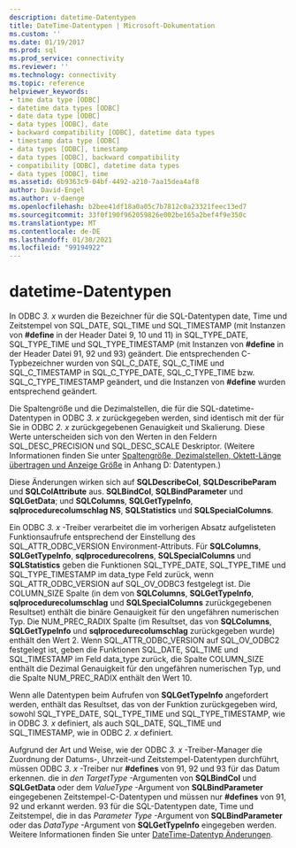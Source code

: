 ```yaml
---
description: datetime-Datentypen
title: DateTime-Datentypen | Microsoft-Dokumentation
ms.custom: ''
ms.date: 01/19/2017
ms.prod: sql
ms.prod_service: connectivity
ms.reviewer: ''
ms.technology: connectivity
ms.topic: reference
helpviewer_keywords:
- time data type [ODBC]
- datetime data types [ODBC]
- date data type [ODBC]
- data types [ODBC], date
- backward compatibility [ODBC], datetime data types
- timestamp data type [ODBC]
- data types [ODBC], timestamp
- data types [ODBC], backward compatibility
- compatibility [ODBC], datetime data types
- data types [ODBC], time
ms.assetid: 6b9363c9-04bf-4492-a210-7aa15dea4af8
author: David-Engel
ms.author: v-daenge
ms.openlocfilehash: b2bee41df18a0a05c7b7812c0a23321feec13ed7
ms.sourcegitcommit: 33f0f190f962059826e002be165a2bef4f9e350c
ms.translationtype: MT
ms.contentlocale: de-DE
ms.lasthandoff: 01/30/2021
ms.locfileid: "99194922"
---
```

# <a name="datetime-data-types"></a>datetime-Datentypen
In ODBC *3. x* wurden die Bezeichner für die SQL-Datentypen date, Time und Zeitstempel von SQL_DATE, SQL_TIME und SQL_TIMESTAMP (mit Instanzen von **#define** in der Header Datei 9, 10 und 11) in SQL_TYPE_DATE, SQL_TYPE_TIME und SQL_TYPE_TIMESTAMP (mit Instanzen von **#define** in der Header Datei 91, 92 und 93) geändert. Die entsprechenden C-Typbezeichner wurden von SQL_C_DATE, SQL_C_TIME und SQL_C_TIMESTAMP in SQL_C_TYPE_DATE, SQL_C_TYPE_TIME bzw. SQL_C_TYPE_TIMESTAMP geändert, und die Instanzen von **#define** wurden entsprechend geändert.  
  
 Die Spaltengröße und die Dezimalstellen, die für die SQL-datetime-Datentypen in ODBC *3. x* zurückgegeben werden, sind identisch mit der für Sie in ODBC *2. x* zurückgegebenen Genauigkeit und Skalierung. Diese Werte unterscheiden sich von den Werten in den Feldern SQL_DESC_PRECISION und SQL_DESC_SCALE Deskriptor. (Weitere Informationen finden Sie unter [Spaltengröße, Dezimalstellen, Oktett-Länge übertragen und Anzeige Größe](../../../odbc/reference/appendixes/column-size-decimal-digits-transfer-octet-length-and-display-size.md) in Anhang D: Datentypen.)  
  
 Diese Änderungen wirken sich auf **SQLDescribeCol**, **SQLDescribeParam** und **SQLColAttribute** aus. **SQLBindCol**, **SQLBindParameter** und **SQLGetData**; und **SQLColumns**, **SQLGetTypeInfo**, **sqlprocedurecolumschlag NS**, **SQLStatistics** und **SQLSpecialColumns**.  
  
 Ein ODBC *3. x* -Treiber verarbeitet die im vorherigen Absatz aufgelisteten Funktionsaufrufe entsprechend der Einstellung des SQL_ATTR_ODBC_VERSION Environment-Attributs. Für **SQLColumns**, **SQLGetTypeInfo**, **sqlprocedurecolrens**, **SQLSpecialColumns** und **SQLStatistics** geben die Funktionen SQL_TYPE_DATE, SQL_TYPE_TIME und SQL_TYPE_TIMESTAMP im data_type Feld zurück, wenn SQL_ATTR_ODBC_VERSION auf SQL_OV_ODBC3 festgelegt ist. Die COLUMN_SIZE Spalte (in dem von **SQLColumns**, **SQLGetTypeInfo**, **sqlprocedurecolumschlag** und **SQLSpecialColumns** zurückgegebenen Resultset) enthält die binäre Genauigkeit für den ungefähren numerischen Typ. Die NUM_PREC_RADIX Spalte (im Resultset, das von **SQLColumns**, **SQLGetTypeInfo** und **sqlprocedurecolumschlag** zurückgegeben wurde) enthält den Wert 2. Wenn SQL_ATTR_ODBC_VERSION auf SQL_OV_ODBC2 festgelegt ist, geben die Funktionen SQL_DATE, SQL_TIME und SQL_TIMESTAMP im Feld data_type zurück, die Spalte COLUMN_SIZE enthält die Dezimal Genauigkeit für den ungefähren numerischen Typ, und die Spalte NUM_PREC_RADIX enthält den Wert 10.  
  
 Wenn alle Datentypen beim Aufrufen von **SQLGetTypeInfo** angefordert werden, enthält das Resultset, das von der Funktion zurückgegeben wird, sowohl SQL_TYPE_DATE, SQL_TYPE_TIME und SQL_TYPE_TIMESTAMP, wie in ODBC *3. x* definiert, als auch SQL_DATE, SQL_TIME und SQL_TIMESTAMP, wie in ODBC *2. x* definiert.  
  
 Aufgrund der Art und Weise, wie der ODBC *3. x* -Treiber-Manager die Zuordnung der Datums-, Uhrzeit-und Zeitstempel-Datentypen durchführt, müssen ODBC *3. x* -Treiber nur **#defines** von 91, 92 und 93 für das Datum erkennen. die in *den TargetType* -Argumenten von **SQLBindCol** und **SQLGetData** oder dem *ValueType* -Argument von **SQLBindParameter** eingegebenen Zeitstempel-C-Datentypen und müssen nur **#defines** von 91, 92 und erkannt werden. 93 für die SQL-Datentypen date, Time und Zeitstempel, die in das *Parameter Type* -Argument von **SQLBindParameter** oder das *DataType* -Argument von **SQLGetTypeInfo** eingegeben werden. Weitere Informationen finden Sie unter [DateTime-Datentyp Änderungen](../../../odbc/reference/develop-app/datetime-data-type-changes.md).
